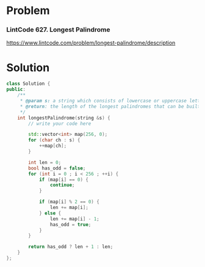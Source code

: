 
# Problem
### LintCode 627. Longest Palindrome
https://www.lintcode.com/problem/longest-palindrome/description

# Solution
```c++
class Solution {
public:
    /**
     * @param s: a string which consists of lowercase or uppercase letters
     * @return: the length of the longest palindromes that can be built
     */
    int longestPalindrome(string &s) {
        // write your code here

        std::vector<int> map(256, 0);
        for (char ch : s) {
            ++map[ch];
        }

        int len = 0;
        bool has_odd = false;
        for (int i = 0 ; i < 256 ; ++i) {
            if (map[i] == 0) {
                continue;
            }

            if (map[i] % 2 == 0) {
                len += map[i];
            } else {
                len += map[i] - 1;
                has_odd = true;
            }
        }

        return has_odd ? len + 1 : len;
    }
};
```
